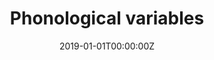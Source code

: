 ---
title: "Phonological variables"  # Add a page title.
summary: "Phonological variables"  # Add a page description.
date: "2019-01-01T00:00:00Z"  # Add today's date.
type: "widget_page"  # Page type is a Widget Page
---